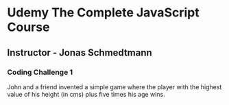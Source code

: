 
# Udemy The Complete JavaScript Course 
## Instructor - Jonas Schmedtmann

### Coding Challenge 1 

John and a friend invented a simple game where the player with the highest value of his height (in cms) plus five times his age wins. 


